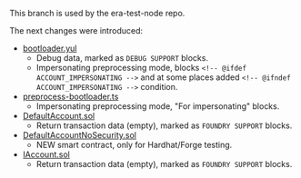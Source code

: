 This branch is used by the era-test-node repo.

The next changes were introduced:
- [bootloader.yul](system-contracts/bootloader/bootloader.yul)
  - Debug data, marked as `DEBUG SUPPORT` blocks.
  - Impersonating preprocessing mode, blocks `<!-- @ifdef ACCOUNT_IMPERSONATING -->` and at some places added `<!-- @ifndef ACCOUNT_IMPERSONATING -->` condition.
- [preprocess-bootloader.ts](system-contracts/scripts/preprocess-bootloader.ts)
  - Impersonating preprocessing mode, "For impersonating" blocks.
- [DefaultAccount.sol](system-contracts/contracts/DefaultAccount.sol)
  - Return transaction data (empty), marked as `FOUNDRY SUPPORT` blocks.
- [DefaultAccountNoSecurity.sol](system-contracts/contracts/DefaultAccountNoSecurity.sol)
  - NEW smart contract, only for Hardhat/Forge testing.
- [IAccount.sol](system-contracts/contracts/interfaces/IAccount.sol)
  - Return transaction data (empty), marked as `FOUNDRY SUPPORT` blocks.
